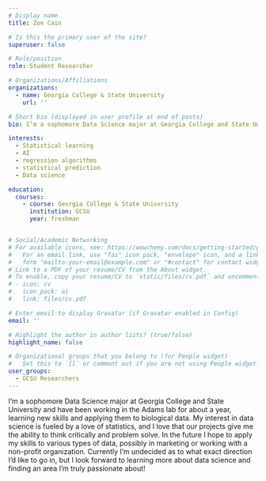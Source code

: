 ```yaml
---
# Display name
title: Zoe Cain

# Is this the primary user of the site?
superuser: false

# Role/position
role: Student Researcher

# Organizations/Affiliations
organizations:
  - name: Georgia College & State University
    url: ''

# Short bio (displayed in user profile at end of posts)
bio: I’m a sophomore Data Science major at Georgia College and State University and have been working in the Adams lab for about a year, learning new skills and applying them to biological data. My interest in data science is fueled by a love of statistics, and I love that our projects give me the ability to think critically and problem solve. In the future I hope to apply my skills to various types of data, possibly in marketing or working with a non-profit organization. Currently I’m undecided as to what exact direction I’d like to go in, but I look forward to learning more about data science and finding an area I’m truly passionate about!  

interests:
  - Statistical learning
  - AI
  - regression algorithms
  - statistical prediction
  - Data science

education:
  courses:
    - course: Georgia College & State University
      institution: GCSU
      year: freshman


# Social/Academic Networking
# For available icons, see: https://wowchemy.com/docs/getting-started/page-builder/#icons
#   For an email link, use "fas" icon pack, "envelope" icon, and a link in the
#   form "mailto:your-email@example.com" or "#contact" for contact widget.
# Link to a PDF of your resume/CV from the About widget.
# To enable, copy your resume/CV to `static/files/cv.pdf` and uncomment the lines below.
# - icon: cv
#   icon_pack: ai
#   link: files/cv.pdf

# Enter email to display Gravatar (if Gravatar enabled in Config)
email: ''

# Highlight the author in author lists? (true/false)
highlight_name: false

# Organizational groups that you belong to (for People widget)
#   Set this to `[]` or comment out if you are not using People widget.
user_groups:
  - GCSU Researchers
---
```


I’m a sophomore Data Science major at Georgia College and State University and have been working in the Adams lab for about a year, learning new skills and applying them to biological data. My interest in data science is fueled by a love of statistics, and I love that our projects give me the ability to think critically and problem solve. In the future I hope to apply my skills to various types of data, possibly in marketing or working with a non-profit organization. Currently I’m undecided as to what exact direction I’d like to go in, but I look forward to learning more about data science and finding an area I’m truly passionate about!  


